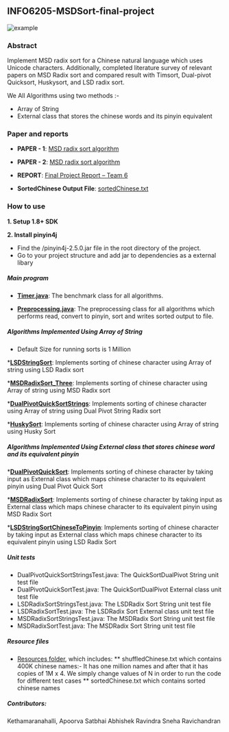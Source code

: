 ## INFO6205-MSDSort-final-project

![example](https://img.shields.io/badge/java-v1.8.0+-green.svg)

### Abstract
Implement MSD radix sort for a Chinese natural language which uses Unicode characters.
Additionally, completed literature survey of relevant papers on MSD Radix sort and compared result with Timsort, Dual-pivot
Quicksort, Huskysort, and LSD radix sort.

We All Algorithms using two methods :-
* Array of String 
* External class that stores the chinese words and its pinyin equivalent

### Paper and reports

* **PAPER - 1**: [MSD radix sort algorithm](https://github.com/apoorvak1997/INFO6205_FinalProject/blob/main/Papers:Report/Literature_Survey_Paper_1.docx)

* **PAPER - 2**: [MSD radix sort algorithm](https://github.com/apoorvak1997/INFO6205_FinalProject/blob/main/Papers:Report/Literature_Survey_Paper_2.docx)

* **REPORT**: [Final Project Report – Team 6](link)

* **SortedChinese Output File**: [sortedChinese.txt](https://github.com/apoorvak1997/INFO6205_FinalProject/blob/main/MSDRadixSort/src/main/resource/sortedChinese.txt)

### How to use

**1. Setup 1.8+ SDK**

**2. Install pinyin4j**

* Find the /pinyin4j-2.5.0.jar file in the root directory of the project.
* Go to your project structure and add jar to dependencies as a external libary

##### Main program

* [**Timer.java**](): The benchmark class for all algorithms.

* [**Preprocessing.java**](): The preprocessing class for all algorithms which performs read, convert to pinyin, sort and writes sorted output to file.

##### Algorithms Implemented Using Array of String

* Default Size for running sorts is 1 Million

*[**LSDStringSort**](): Implements sorting of chinese character using Array of string using LSD Radix sort

*[**MSDRadixSort_Three**](): Implements sorting of chinese character using Array of string using MSD Radix sort

*[**DualPivotQuickSortStrings**](): Implements sorting of chinese character using Array of string using Dual Pivot String Radix sort

*[**HuskySort**](): Implements sorting of chinese character using Array of string using Husky Sort

##### Algorithms Implemented Using External class that stores chinese word and its equivalent pinyin
*[**DualPivotQuickSort**](): Implements sorting of chinese character by taking input as  External class which maps chinese character to its equivalent pinyin using Dual Pivot Quick Sort

*[**MSDRadixSort**](): Implements sorting of chinese character by taking input as  External class which maps chinese character to its equivalent pinyin using MSD Radix Sort

*[**LSDStringSortChineseToPinyin**](): Implements sorting of chinese character by taking input as  External class which maps chinese character to its equivalent pinyin using LSD Radix Sort

##### Unit tests

* DualPivotQuickSortStringsTest.java: The QuickSortDualPivot String unit test file
* DualPivotQuickSortTest.java: The QuickSortDualPivot External class unit test file
* LSDRadixSortStringsTest.java: The LSDRadix Sort String unit test file
* LSDRadixSortTest.java: The LSDRadix Sort External class unit test file
* MSDRadixSortStringsTest.java: The MSDRadix Sort String unit test file
* MSDRadixSortTest.java: The MSDRadix Sort String unit test file

##### Resource files

* [Resources folder](https://github.com/apoorvak1997/INFO6205_FinalProject/tree/main/MSDRadixSort/src/main/resource), which includes:
** shuffledChinese.txt which contains 400K chinese names:- It has one million names and after that it has copies of 1M x 4. We simply change values of N in order to run the code for different test cases 
** sortedChinese.txt which contains sorted chinese names

##### Contributors:
Kethamaranahalli, Apoorva
Satbhai Abhishek Ravindra
Sneha Ravichandran

